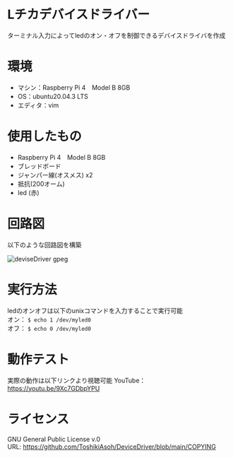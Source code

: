 # Lチカデバイスドライバー
ターミナル入力によってledのオン・オフを制御できるデバイスドライバを作成  
# 環境
* マシン：Raspberry Pi 4　Model B 8GB
* OS：ubuntu20.04.3 LTS
* エディタ：vim
# 使用したもの
* Raspberry Pi 4　Model B 8GB
* ブレッドボード
* ジャンパー線(オスメス) x2
* 抵抗(200オーム)
* led (赤)
# 回路図
以下のような回路図を構築

![deviseDriver gpeg](https://user-images.githubusercontent.com/92129518/146563327-e8b30e4a-24e1-41f9-9b15-63aad8ad049f.png)
# 実行方法
ledのオンオフは以下のunixコマンドを入力することで実行可能  
 オン： `$ echo 1 /dev/myled0`  
 オフ： `$ echo 0 /dev/myled0`
# 動作テスト
実際の動作は以下リンクより視聴可能
YouTube： https://youtu.be/9Xc7GDbpYPU 
# ライセンス
GNU General Public License v.0  
URL: https://github.com/ToshikiAsoh/DeviceDriver/blob/main/COPYING 
